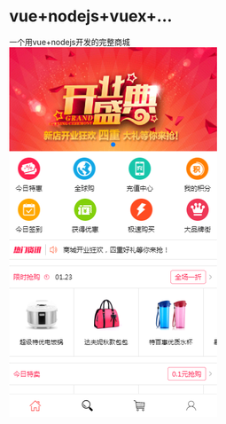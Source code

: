# vue+nodejs+vuex+...
一个用vue+nodejs开发的完整商城
![](https://github.com/chenzhilin123/picture/blob/master/index.jpg)